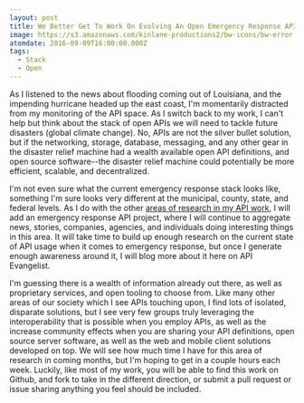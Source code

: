 ```yaml
---
layout: post
title: We Better Get To Work On Evolving An Open Emergency Response API Stack
image: https://s3.amazonaws.com/kinlane-productions2/bw-icons/bw-error.png
atomdate: 2016-09-09T16:00:00.000Z
tags:
  - Stack
  - Open
---
```

As I listened to the news about flooding coming out of Louisiana, and the impending hurricane headed up the east coast, I'm momentarily distracted from my monitoring of the API space. As I switch back to my work, I can't help but think about the stack of open APIs we will need to tackle future disasters (global climate change). No, APIs are not the silver bullet solution, but if the networking, storage, database, messaging, and any other gear in the disaster relief machine had a wealth available open API definitions, and open source software--the disaster relief machine could potentially be more efficient, scalable, and decentralized.

I'm not even sure what the current emergency response stack looks like, something I'm sure looks very different at the municipal, county, state, and federal levels. As I do with the other [areas of research in my API work](http://apievangelist.com), I will add an emergency response API project, where I will continue to aggregate news, stories, companies, agencies, and individuals doing interesting things in this area. It will take time to build up enough research on the current state of API usage when it comes to emergency response, but once I generate enough awareness around it, I will blog more about it here on API Evangelist.

I'm guessing there is a wealth of information already out there, as well as proprietary services, and open tooling to choose from. Like many other areas of our society which I see APIs touching upon, I find lots of isolated, disparate solutions, but I see very few groups truly leveraging the interoperability that is possible when you employ APIs, as well as the increase community effects when you are sharing your API definitions, open source server software, as well as the web and mobile client solutions developed on top. We will see how much time I have for this area of research in coming months, but I'm hoping to get in a couple hours each week. Luckily, like most of my work, you will be able to find this work on Github, and fork to take in the different direction, or submit a pull request or issue sharing anything you feel should be included.